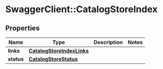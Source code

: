 # SwaggerClient::CatalogStoreIndex

## Properties
Name | Type | Description | Notes
------------ | ------------- | ------------- | -------------
**links** | [**CatalogStoreIndexLinks**](CatalogStoreIndexLinks.md) |  | 
**status** | [**CatalogStoreStatus**](CatalogStoreStatus.md) |  | 


